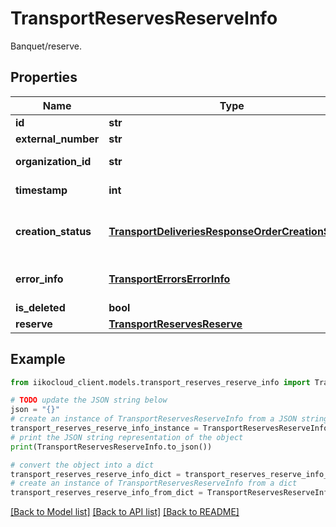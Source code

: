 # TransportReservesReserveInfo

Banquet/reserve.

## Properties

Name | Type | Description | Notes
------------ | ------------- | ------------- | -------------
**id** | **str** | Banquet/reserve ID. | 
**external_number** | **str** | Banquet/reserve external number. | [optional] 
**organization_id** | **str** | Organization ID.                Can be obtained by &#x60;/organizations&#x60; operation. | 
**timestamp** | **int** | Timestamp of most recent banquet/reserve change that took place on iikoTransport server. | 
**creation_status** | [**TransportDeliveriesResponseOrderCreationStatus**](TransportDeliveriesResponseOrderCreationStatus.md) | Banquet/reserve creation status. In case of asynchronous creation, it allows to track the instance an banquet/reserve was validated/created in iikoFront. | 
**error_info** | [**TransportErrorsErrorInfo**](TransportErrorsErrorInfo.md) | Banquet/reserve creation error details.  &gt; Required only if \&quot;creationStatus\&quot;&#x3D;\&quot;Error\&quot;. | [optional] 
**is_deleted** | **bool** | Banquet/reserve is deleted. | 
**reserve** | [**TransportReservesReserve**](TransportReservesReserve.md) | Banquet/reserve. | [optional] 

## Example

```python
from iikocloud_client.models.transport_reserves_reserve_info import TransportReservesReserveInfo

# TODO update the JSON string below
json = "{}"
# create an instance of TransportReservesReserveInfo from a JSON string
transport_reserves_reserve_info_instance = TransportReservesReserveInfo.from_json(json)
# print the JSON string representation of the object
print(TransportReservesReserveInfo.to_json())

# convert the object into a dict
transport_reserves_reserve_info_dict = transport_reserves_reserve_info_instance.to_dict()
# create an instance of TransportReservesReserveInfo from a dict
transport_reserves_reserve_info_from_dict = TransportReservesReserveInfo.from_dict(transport_reserves_reserve_info_dict)
```
[[Back to Model list]](../README.md#documentation-for-models) [[Back to API list]](../README.md#documentation-for-api-endpoints) [[Back to README]](../README.md)


